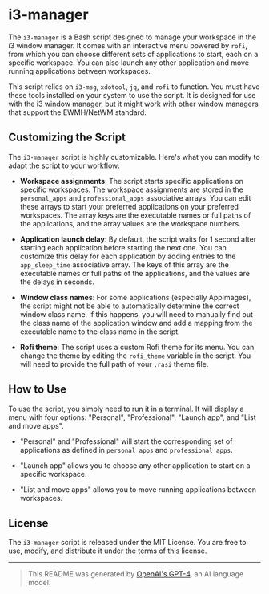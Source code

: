 # i3-manager

The `i3-manager` is a Bash script designed to manage your workspace in the i3 window manager. It comes with an interactive menu powered by `rofi`, from which you can choose different sets of applications to start, each on a specific workspace. You can also launch any other application and move running applications between workspaces.

This script relies on `i3-msg`, `xdotool`, `jq`, and `rofi` to function. You must have these tools installed on your system to use the script. It is designed for use with the i3 window manager, but it might work with other window managers that support the EWMH/NetWM standard.

## Customizing the Script

The `i3-manager` script is highly customizable. Here's what you can modify to adapt the script to your workflow:

- **Workspace assignments**: The script starts specific applications on specific workspaces. The workspace assignments are stored in the `personal_apps` and `professional_apps` associative arrays. You can edit these arrays to start your preferred applications on your preferred workspaces. The array keys are the executable names or full paths of the applications, and the array values are the workspace numbers. 

- **Application launch delay**: By default, the script waits for 1 second after starting each application before starting the next one. You can customize this delay for each application by adding entries to the `app_sleep_time` associative array. The keys of this array are the executable names or full paths of the applications, and the values are the delays in seconds.

- **Window class names**: For some applications (especially AppImages), the script might not be able to automatically determine the correct window class name. If this happens, you will need to manually find out the class name of the application window and add a mapping from the executable name to the class name in the script.

- **Rofi theme**: The script uses a custom Rofi theme for its menu. You can change the theme by editing the `rofi_theme` variable in the script. You will need to provide the full path of your `.rasi` theme file.

## How to Use

To use the script, you simply need to run it in a terminal. It will display a menu with four options: "Personal", "Professional", "Launch app", and "List and move apps". 

- "Personal" and "Professional" will start the corresponding set of applications as defined in `personal_apps` and `professional_apps`.

- "Launch app" allows you to choose any other application to start on a specific workspace.

- "List and move apps" allows you to move running applications between workspaces.

## License

The `i3-manager` script is released under the MIT License. You are free to use, modify, and distribute it under the terms of this license.

---

> This README was generated by [OpenAI's GPT-4](https://openai.com/research/gpt-4/), an AI language model.

